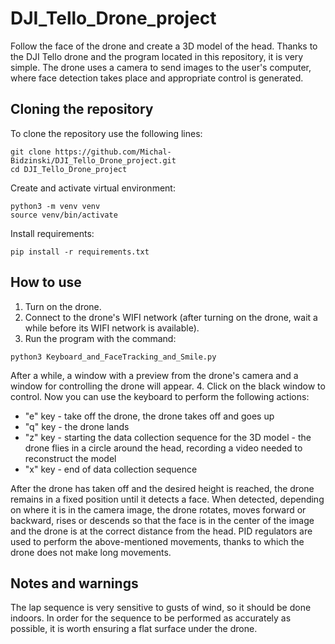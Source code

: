 # DJI_Tello_Drone_project

Follow the face of the drone and create a 3D model of the head. Thanks to the DJI Tello drone and the program located in this repository, it is very simple. The drone uses a camera to send images to the user's computer, where face detection takes place and appropriate control is generated. 

## Cloning the repository
To clone the repository use the following lines:
```
git clone https://github.com/Michal-Bidzinski/DJI_Tello_Drone_project.git
cd DJI_Tello_Drone_project
```

Create and activate virtual environment:
```
python3 -m venv venv
source venv/bin/activate
```

Install requirements:
```
pip install -r requirements.txt
```
## How to use

1. Turn on the drone.
2. Connect to the drone's WIFI network (after turning on the drone, wait a while before its WIFI network is available).
3. Run the program with the command: 
```
python3 Keyboard_and_FaceTracking_and_Smile.py
```
After a while, a window with a preview from the drone's camera and a window for controlling the drone will appear.
4. Click on the black window to control. 
Now you can use the keyboard to perform the following actions:
- "e" key - take off the drone, the drone takes off and goes up
- "q" key - the drone lands
- "z" key - starting the data collection sequence for the 3D model - the drone flies in a circle around the head, recording a video needed to reconstruct the model
- "x" key - end of data collection sequence 

After the drone has taken off and the desired height is reached, the drone remains in a fixed position until it detects a face. When detected, depending on where it is in the camera image, the drone rotates, moves forward or backward, rises or descends so that the face is in the center of the image and the drone is at the correct distance from the head. PID regulators are used to perform the above-mentioned movements, thanks to which the drone does not make long movements. 


## Notes and warnings

The lap sequence is very sensitive to gusts of wind, so it should be done indoors. In order for the sequence to be performed as accurately as possible, it is worth ensuring a flat surface under the drone. 




